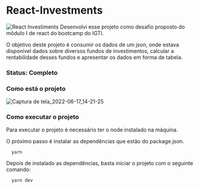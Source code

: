 # React-Investments
![React Investiments](https://user-images.githubusercontent.com/90439416/174354687-23adcaed-9d3a-49f8-88b1-2fc19da05c75.gif)
Desenvolvi esse projeto como desafio proposto do môdulo I de react do bootcamp do IGTI.

O objetivo deste projeto é consumir os dados de um json, onde estava disponível dados sobre diversos fundos de investimentos, calcular a rentabilidade desses fundos e apresentar os dados em forma de tabela.

### Status: Completo

### Como está o projeto
![Captura de tela_2022-06-17_14-21-25](https://user-images.githubusercontent.com/90439416/174354949-42b89dfa-e8e1-421e-840c-42194cc85930.png)

### Como executar o projeto

Para executar  o projeto é necessário ter o node instalado na máquina.

O próximo passo é instalar as dependências que estão do package.json.

```
  yarn
```
Depois de instalado as dependências, basta iniciar o projeto com o seguinte comando:

```
  yarn dev
```

